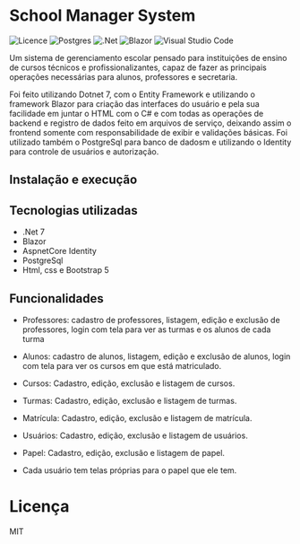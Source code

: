 # School Manager System

![Licence](https://img.shields.io/github/license/Ileriayo/markdown-badges?style=for-the-badge)
![Postgres](https://img.shields.io/badge/postgres-%23316192.svg?style=for-the-badge&logo=postgresql&logoColor=white)
![.Net](https://img.shields.io/badge/.NET-5C2D91?style=for-the-badge&logo=.net&logoColor=white)
![Blazor](https://img.shields.io/badge/blazor-%235C2D91.svg?style=for-the-badge&logo=blazor&logoColor=white)
![Visual Studio Code](https://img.shields.io/badge/Visual%20Studio%20Code-0078d7.svg?style=for-the-badge&logo=visual-studio-code&logoColor=white)

Um sistema de gerenciamento escolar pensado para instituições de ensino de cursos técnicos e profissionalizantes, 
capaz de fazer as principais operações necessárias para alunos, professores e secretaria.

Foi feito utilizando Dotnet 7, com o Entity Framework e utilizando o framework Blazor para criação das interfaces 
do usuário e pela sua facilidade em juntar o HTML com o C# e com todas as operações de backend e registro de dados 
feito em arquivos de serviço, deixando assim o frontend somente com responsabilidade de exibir e validações básicas.
Foi utilizado também o PostgreSql para banco de dadosm e utilizando o Identity para controle de usuários e autorização.

## Instalação e execução

## Tecnologias utilizadas

  - .Net 7
  - Blazor
  - AspnetCore Identity
  - PostgreSql
  - Html, css e Bootstrap 5

## Funcionalidades
  
  - Professores: cadastro de professores, listagem, edição e exclusão de professores, login com tela para ver as turmas 
  e os alunos de cada turma

  - Alunos: cadastro de alunos, listagem, edição e exclusão de alunos, login com tela para ver os cursos em que está
  matriculado.

  - Cursos: Cadastro, edição, exclusão e listagem de cursos.

  - Turmas: Cadastro, edição, exclusão e listagem de turmas.

  - Matrícula: Cadastro, edição, exclusão e listagem de matrícula.

  - Usuários: Cadastro, edição, exclusão e listagem de usuários.

  - Papel: Cadastro, edição, exclusão e listagem de papel.

  - Cada usuário tem telas próprias para o papel que ele tem.

# Licença

  MIT

  
  
  
  
